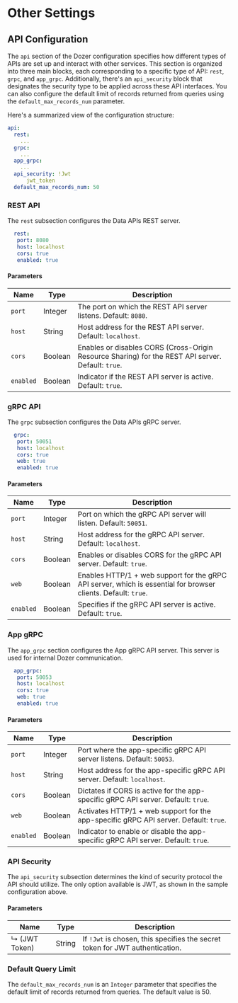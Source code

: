 # Other Settings

## API Configuration
The `api` section of the Dozer configuration specifies how different types of APIs are set up and interact with other services. This section is organized into three main blocks, each corresponding to a specific type of API: `rest`, `grpc`, and `app_grpc`. Additionally, there's an `api_security` block that designates the security type to be applied across these API interfaces. You can also configure the default limit of records returned from queries using the `default_max_records_num` parameter.

Here's a summarized view of the configuration structure:

```yaml
api:
  rest:
    ...
  grpc:
    ...
  app_grpc:
    ...
  api_security: !Jwt
      jwt_token 
  default_max_records_num: 50
```

### REST API
The `rest` subsection configures the Data APIs REST server.

```yaml
  rest:
   port: 8080
   host: localhost
   cors: true
   enabled: true
```
#### Parameters
| Name            | Type    | Description                                                                                                    |
|-----------------|---------|----------------------------------------------------------------------------------------------------------------|
| `port`          | Integer | The port on which the REST API server listens. Default: `8080`.                                                |
| `host`          | String  | Host address for the REST API server. Default: `localhost`.                                                    |
| `cors`          | Boolean | Enables or disables CORS (Cross-Origin Resource Sharing) for the REST API server. Default: `true`.              |
| `enabled`       | Boolean | Indicator if the REST API server is active. Default: `true`.                                                   |

### gRPC API
The `grpc` subsection configures the Data APIs gRPC server.

```yaml
  grpc:
   port: 50051
   host: localhost
   cors: true
   web: true
   enabled: true
```

#### Parameters
| Name           | Type    | Description                                                                                                                              |
|----------------|---------|------------------------------------------------------------------------------------------------------------------------------------------|
| `port`         | Integer | Port on which the gRPC API server will listen. Default: `50051`.                                                                         |
| `host`         | String  | Host address for the gRPC API server. Default: `localhost`.                                                                              |
| `cors`         | Boolean | Enables or disables CORS for the gRPC API server. Default: `true`.                                                                      |
| `web`          | Boolean | Enables HTTP/1 + web support for the gRPC API server, which is essential for browser clients. Default: `true`.                           |
| `enabled`      | Boolean | Specifies if the gRPC API server is active. Default: `true`.                                                                             |

### App gRPC
The `app_grpc` section configures the App gRPC API server. This server is used for internal Dozer communication.

```yaml
  app_grpc:
   port: 50053
   host: localhost
   cors: true
   web: true
   enabled: true
```

#### Parameters
| Name           | Type    | Description                                                                                                                             |
|----------------|---------|-----------------------------------------------------------------------------------------------------------------------------------------|
| `port`         | Integer | Port where the app-specific gRPC API server listens. Default: `50053`.                                                                  |
| `host`         | String  | Host address for the app-specific gRPC API server. Default: `localhost`.                                                                |
| `cors`         | Boolean | Dictates if CORS is active for the app-specific gRPC API server. Default: `true`.                                                       |
| `web`          | Boolean | Activates HTTP/1 + web support for the app-specific gRPC API server. Default: `true`.                                                   |
| `enabled`      | Boolean | Indicator to enable or disable the app-specific gRPC API server. Default: `true`.                                                       |


### API Security
The `api_security` subsection determines the kind of security protocol the API should utilize. The only option available is JWT, as shown in the sample configuration above.

#### Parameters
| Name         | Type   | Description                                             |
|--------------|--------|---------------------------------------------------------|
| ↳ (JWT Token) | String | If `!Jwt` is chosen, this specifies the secret token for JWT authentication. |

### Default Query Limit

The `default_max_records_num` is an `Integer` parameter that specifies the default limit of records returned from queries. The default value is 50.
